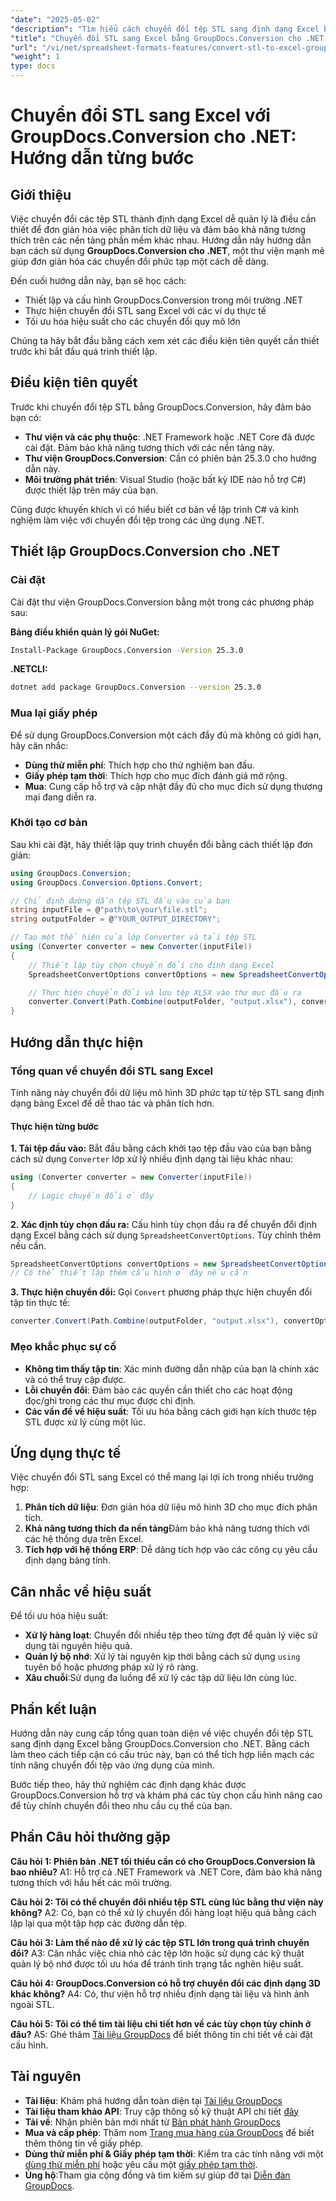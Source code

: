 ```yaml
---
"date": "2025-05-02"
"description": "Tìm hiểu cách chuyển đổi tệp STL sang định dạng Excel bằng GroupDocs.Conversion cho .NET. Hướng dẫn từng bước này đơn giản hóa việc phân tích dữ liệu và đảm bảo khả năng tương thích của phần mềm."
"title": "Chuyển đổi STL sang Excel bằng GroupDocs.Conversion cho .NET | Hướng dẫn từng bước"
"url": "/vi/net/spreadsheet-formats-features/convert-stl-to-excel-groupdocs-net/"
"weight": 1
type: docs
---
```

# Chuyển đổi STL sang Excel với GroupDocs.Conversion cho .NET: Hướng dẫn từng bước

## Giới thiệu

Việc chuyển đổi các tệp STL thành định dạng Excel dễ quản lý là điều cần thiết để đơn giản hóa việc phân tích dữ liệu và đảm bảo khả năng tương thích trên các nền tảng phần mềm khác nhau. Hướng dẫn này hướng dẫn bạn cách sử dụng **GroupDocs.Conversion cho .NET**, một thư viện mạnh mẽ giúp đơn giản hóa các chuyển đổi phức tạp một cách dễ dàng.

Đến cuối hướng dẫn này, bạn sẽ học cách:
- Thiết lập và cấu hình GroupDocs.Conversion trong môi trường .NET
- Thực hiện chuyển đổi STL sang Excel với các ví dụ thực tế
- Tối ưu hóa hiệu suất cho các chuyển đổi quy mô lớn

Chúng ta hãy bắt đầu bằng cách xem xét các điều kiện tiên quyết cần thiết trước khi bắt đầu quá trình thiết lập.

## Điều kiện tiên quyết

Trước khi chuyển đổi tệp STL bằng GroupDocs.Conversion, hãy đảm bảo bạn có:
- **Thư viện và các phụ thuộc**: .NET Framework hoặc .NET Core đã được cài đặt. Đảm bảo khả năng tương thích với các nền tảng này.
- **Thư viện GroupDocs.Conversion**: Cần có phiên bản 25.3.0 cho hướng dẫn này.
- **Môi trường phát triển**: Visual Studio (hoặc bất kỳ IDE nào hỗ trợ C#) được thiết lập trên máy của bạn.

Cũng được khuyến khích vì có hiểu biết cơ bản về lập trình C# và kinh nghiệm làm việc với chuyển đổi tệp trong các ứng dụng .NET.

## Thiết lập GroupDocs.Conversion cho .NET

### Cài đặt

Cài đặt thư viện GroupDocs.Conversion bằng một trong các phương pháp sau:

**Bảng điều khiển quản lý gói NuGet:**
```bash
Install-Package GroupDocs.Conversion -Version 25.3.0
```

**.NETCLI:**
```bash
dotnet add package GroupDocs.Conversion --version 25.3.0
```

### Mua lại giấy phép

Để sử dụng GroupDocs.Conversion một cách đầy đủ mà không có giới hạn, hãy cân nhắc:
- **Dùng thử miễn phí**: Thích hợp cho thử nghiệm ban đầu.
- **Giấy phép tạm thời**: Thích hợp cho mục đích đánh giá mở rộng.
- **Mua**: Cung cấp hỗ trợ và cập nhật đầy đủ cho mục đích sử dụng thương mại đang diễn ra.

### Khởi tạo cơ bản

Sau khi cài đặt, hãy thiết lập quy trình chuyển đổi bằng cách thiết lập đơn giản:
```csharp
using GroupDocs.Conversion;
using GroupDocs.Conversion.Options.Convert;

// Chỉ định đường dẫn tệp STL đầu vào của bạn
string inputFile = @"path\to\your\file.stl";
string outputFolder = @"YOUR_OUTPUT_DIRECTORY";

// Tạo một thể hiện của lớp Converter và tải tệp STL
using (Converter converter = new Converter(inputFile))
{
    // Thiết lập tùy chọn chuyển đổi cho định dạng Excel
    SpreadsheetConvertOptions convertOptions = new SpreadsheetConvertOptions();

    // Thực hiện chuyển đổi và lưu tệp XLSX vào thư mục đầu ra
    converter.Convert(Path.Combine(outputFolder, "output.xlsx"), convertOptions);
}
```

## Hướng dẫn thực hiện

### Tổng quan về chuyển đổi STL sang Excel

Tính năng này chuyển đổi dữ liệu mô hình 3D phức tạp từ tệp STL sang định dạng bảng Excel để dễ thao tác và phân tích hơn.

#### Thực hiện từng bước

**1. Tải tệp đầu vào:**
Bắt đầu bằng cách khởi tạo tệp đầu vào của bạn bằng cách sử dụng `Converter` lớp xử lý nhiều định dạng tài liệu khác nhau:
```csharp
using (Converter converter = new Converter(inputFile))
{
    // Logic chuyển đổi ở đây
}
```

**2. Xác định tùy chọn đầu ra:**
Cấu hình tùy chọn đầu ra để chuyển đổi định dạng Excel bằng cách sử dụng `SpreadsheetConvertOptions`. Tùy chỉnh thêm nếu cần.
```csharp
SpreadsheetConvertOptions convertOptions = new SpreadsheetConvertOptions();
// Có thể thiết lập thêm cấu hình ở đây nếu cần
```

**3. Thực hiện chuyển đổi:**
Gọi `Convert` phương pháp thực hiện chuyển đổi tập tin thực tế:
```csharp
converter.Convert(Path.Combine(outputFolder, "output.xlsx"), convertOptions);
```

### Mẹo khắc phục sự cố
- **Không tìm thấy tập tin**: Xác minh đường dẫn nhập của bạn là chính xác và có thể truy cập được.
- **Lỗi chuyển đổi**: Đảm bảo các quyền cần thiết cho các hoạt động đọc/ghi trong các thư mục được chỉ định.
- **Các vấn đề về hiệu suất**: Tối ưu hóa bằng cách giới hạn kích thước tệp STL được xử lý cùng một lúc.

## Ứng dụng thực tế

Việc chuyển đổi STL sang Excel có thể mang lại lợi ích trong nhiều trường hợp:
1. **Phân tích dữ liệu**: Đơn giản hóa dữ liệu mô hình 3D cho mục đích phân tích.
2. **Khả năng tương thích đa nền tảng**Đảm bảo khả năng tương thích với các hệ thống dựa trên Excel.
3. **Tích hợp với hệ thống ERP**: Dễ dàng tích hợp vào các công cụ yêu cầu định dạng bảng tính.

## Cân nhắc về hiệu suất

Để tối ưu hóa hiệu suất:
- **Xử lý hàng loạt**: Chuyển đổi nhiều tệp theo từng đợt để quản lý việc sử dụng tài nguyên hiệu quả.
- **Quản lý bộ nhớ**: Xử lý tài nguyên kịp thời bằng cách sử dụng `using` tuyên bố hoặc phương pháp xử lý rõ ràng.
- **Xâu chuỗi**:Sử dụng đa luồng để xử lý các tập dữ liệu lớn cùng lúc.

## Phần kết luận

Hướng dẫn này cung cấp tổng quan toàn diện về việc chuyển đổi tệp STL sang định dạng Excel bằng GroupDocs.Conversion cho .NET. Bằng cách làm theo cách tiếp cận có cấu trúc này, bạn có thể tích hợp liền mạch các tính năng chuyển đổi tệp vào ứng dụng của mình.

Bước tiếp theo, hãy thử nghiệm các định dạng khác được GroupDocs.Conversion hỗ trợ và khám phá các tùy chọn cấu hình nâng cao để tùy chỉnh chuyển đổi theo nhu cầu cụ thể của bạn.

## Phần Câu hỏi thường gặp

**Câu hỏi 1: Phiên bản .NET tối thiểu cần có cho GroupDocs.Conversion là bao nhiêu?**
A1: Hỗ trợ cả .NET Framework và .NET Core, đảm bảo khả năng tương thích với hầu hết các môi trường.

**Câu hỏi 2: Tôi có thể chuyển đổi nhiều tệp STL cùng lúc bằng thư viện này không?**
A2: Có, bạn có thể xử lý chuyển đổi hàng loạt hiệu quả bằng cách lặp lại qua một tập hợp các đường dẫn tệp.

**Câu hỏi 3: Làm thế nào để xử lý các tệp STL lớn trong quá trình chuyển đổi?**
A3: Cân nhắc việc chia nhỏ các tệp lớn hoặc sử dụng các kỹ thuật quản lý bộ nhớ được tối ưu hóa để tránh tình trạng tắc nghẽn hiệu suất.

**Câu hỏi 4: GroupDocs.Conversion có hỗ trợ chuyển đổi các định dạng 3D khác không?**
A4: Có, thư viện hỗ trợ nhiều định dạng tài liệu và hình ảnh ngoài STL.

**Câu hỏi 5: Tôi có thể tìm tài liệu chi tiết hơn về các tùy chọn tùy chỉnh ở đâu?**
A5: Ghé thăm [Tài liệu GroupDocs](https://docs.groupdocs.com/conversion/net/) để biết thông tin chi tiết về cài đặt cấu hình.

## Tài nguyên
- **Tài liệu**: Khám phá hướng dẫn toàn diện tại [Tài liệu GroupDocs](https://docs.groupdocs.com/conversion/net/)
- **Tài liệu tham khảo API**: Truy cập thông số kỹ thuật API chi tiết [đây](https://reference.groupdocs.com/conversion/net/)
- **Tải về**: Nhận phiên bản mới nhất từ [Bản phát hành GroupDocs](https://releases.groupdocs.com/conversion/net/)
- **Mua và cấp phép**: Thăm nom [Trang mua hàng của GroupDocs](https://purchase.groupdocs.com/buy) để biết thêm thông tin về giấy phép.
- **Dùng thử miễn phí & Giấy phép tạm thời**: Kiểm tra các tính năng với một [dùng thử miễn phí](https://releases.groupdocs.com/conversion/net/) hoặc yêu cầu một [giấy phép tạm thời](https://purchase.groupdocs.com/temporary-license/).
- **Ủng hộ**:Tham gia cộng đồng và tìm kiếm sự giúp đỡ tại [Diễn đàn GroupDocs](https://forum.groupdocs.com/c/conversion/10).